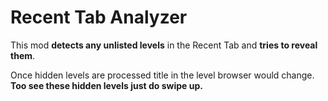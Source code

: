 # Recent Tab Analyzer

This mod **detects any unlisted levels** in the Recent Tab and **tries to reveal them**.

Once hidden levels are processed title in the level browser would change. 
**Too see these hidden levels just do swipe up.**